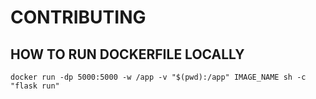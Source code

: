 # CONTRIBUTING

## HOW TO RUN DOCKERFILE LOCALLY

```
docker run -dp 5000:5000 -w /app -v "$(pwd):/app" IMAGE_NAME sh -c "flask run"
```